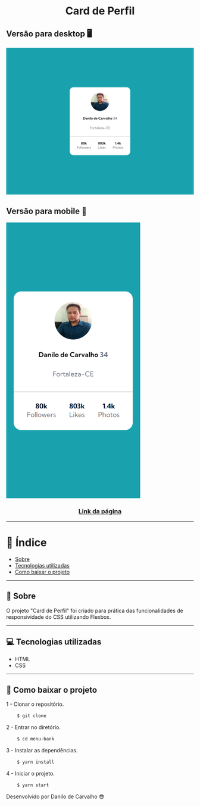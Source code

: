 <h1 align="center">
    <p>Card de Perfil</p>
</h1>

<h2>Versão para desktop 🖥</h2>
<img src="design/desktop.png">

<h2>Versão para mobile 📱</h2>
<img src="design/mobile.png">

<h3 align="center">
    <a href="#">Link da página</a>
</h3>

---

# 📑 Índice
- [Sobre](#-sobre)
- [Tecnologias utilizadas](#-tecnologias-utilizadas)
- [Como baixar o projeto](#-como-baixar-o-projeto)

---

## 📖 Sobre
O projeto "Card de Perfil" foi criado para prática das funcionalidades de responsividade do CSS utilizando Flexbox.

---

## 💻 Tecnologias utilizadas
- HTML
- CSS

---

## 💽 Como baixar o projeto

1 - Clonar o repositório.

```bash
    $ git clone 
```

2 - Entrar no diretório.

```bash
    $ cd menu-bank 
```

3 - Instalar as dependências.

```bash
    $ yarn install 
```

4 - Iniciar o projeto.

```bash
    $ yarn start
```

Desenvolvido por Danilo de Carvalho 😎

